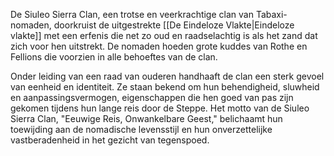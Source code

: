 De Siuleo Sierra Clan, een trotse en veerkrachtige clan van Tabaxi-nomaden, doorkruist de uitgestrekte [[De Eindeloze Vlakte|Eindeloze vlakte]] met een erfenis die net zo oud en raadselachtig is als het zand dat zich voor hen uitstrekt. De nomaden hoeden grote kuddes van Rothe en Fellions die voorzien in alle behoeftes van de clan.

Onder leiding van een raad van ouderen handhaaft de clan een sterk gevoel van eenheid en identiteit. Ze staan bekend om hun behendigheid, sluwheid en aanpassingsvermogen, eigenschappen die hen goed van pas zijn gekomen tijdens hun lange reis door de Steppe. Het motto van de Siuleo Sierra Clan, "Eeuwige Reis, Onwankelbare Geest," belichaamt hun toewijding aan de nomadische levensstijl en hun onverzettelijke vastberadenheid in het gezicht van tegenspoed.